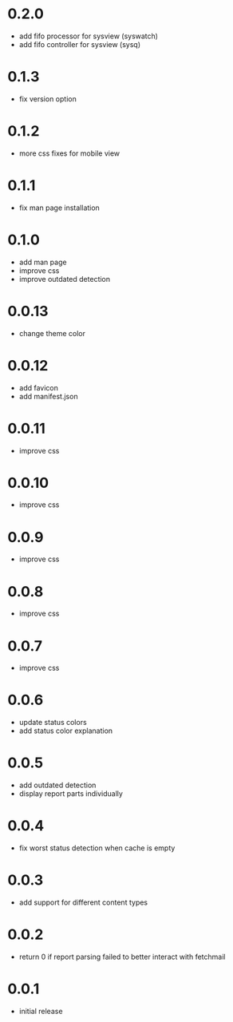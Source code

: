 # 0.2.0
- add fifo processor for sysview (syswatch)
- add fifo controller for sysview (sysq)

# 0.1.3
- fix version option

# 0.1.2
- more css fixes for mobile view

# 0.1.1
- fix man page installation

# 0.1.0
- add man page
- improve css
- improve outdated detection

# 0.0.13
- change theme color

# 0.0.12
- add favicon
- add manifest.json

# 0.0.11
- improve css

# 0.0.10
- improve css

# 0.0.9
- improve css

# 0.0.8
- improve css

# 0.0.7
- improve css

# 0.0.6
- update status colors
- add status color explanation

# 0.0.5
- add outdated detection
- display report parts individually

# 0.0.4
- fix worst status detection when cache is empty

# 0.0.3
- add support for different content types

# 0.0.2
- return 0 if report parsing failed to better interact with fetchmail

# 0.0.1
- initial release
